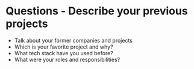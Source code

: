 # Questions - Describe your previous projects 

- Talk about your former companies and projects
- Which is your favorite project and why?
- What tech stack have you used before?
- What were your roles and responsibilities?
